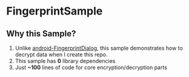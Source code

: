 # FingerprintSample

## Why this Sample?

1. Unlike [android-FingerprintDialog](https://github.com/googlesamples/android-FingerprintDialog), this sample demonstrates how to decrypt data when I create this repo.
2. This sample has **0** library dependencies
3. Just **~100** lines of code for core encryption/decryption parts